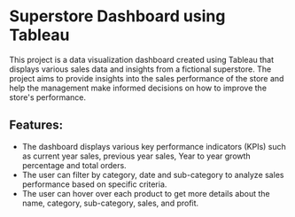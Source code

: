 # Superstore Dashboard using Tableau

This project is a data visualization dashboard created using Tableau that displays various sales data and insights from a fictional superstore. The project aims to provide insights into the sales performance of the store and help the management make informed decisions on how to improve the store's performance.

## Features:
- The dashboard displays various key performance indicators (KPIs) such as current year sales, previous year sales, Year to year growth percentage and total orders.
- The user can filter by category, date and sub-category to analyze sales performance based on specific criteria.
- The user can hover over each product to get more details about the name, category, sub-category, sales, and profit.

